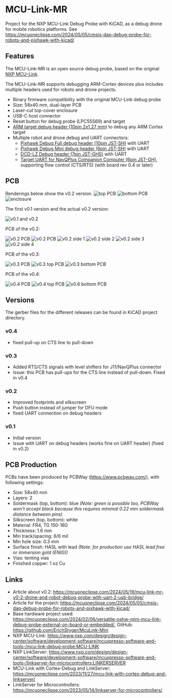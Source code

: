 # MCU-Link-MR

Project for the NXP MCU-Link Debug Probe with KiCAD, as a debug drone for mobile robotics platforms.
See https://mcuoneclipse.com/2024/05/05/cmsis-dap-debug-probe-for-robots-and-pixhawk-with-kicad/

## Features
The MCU-Link-MR is an open source debug probe, based on the original [NXP MCU-Link](https://www.nxp.com/design/design-center/software/development-software/mcuxpresso-software-and-tools-/mcu-link-debug-probe:MCU-LINK).

The MCU-Link-MR supports debugging ARM-Cortex devices plus includes multiple headers used for robots and drone projects.

- Binary firmware compatibility with the original MCU-Link debug probe
- Size: 58x40 mm, dual-layer PCB
- Laser-cut top-cover enclosure
- USB-C host connector
- Reset button for debug probe (LPC55S69) and target
- [ARM target debug header (10pin 2x1.27 mm)](https://developer.arm.com/documentation/101416/0100/Hardware-Description/Target-Interfaces/Cortex-Debug--10-pin-) to debug any ARM Cortex target
- Multiple robot and drone debug and UART connectors:
    - [Pixhawk Debug Full debug header (10pin JST-SH)](https://docs.px4.io/main/en/debug/swd_debug.html#pixhawk-debug-full) with UART
    - [Pixhawk Debug Mini debug header (6pin JST-SH)](https://docs.px4.io/main/en/debug/swd_debug.html#pixhawk-debug-mini) with UART
    - [DCD-LZ Debug header (7pin JST-GHS)](https://docs.px4.io/main/en/debug/swd_debug.html#pixhawk-debug-mini) with UART
    - [Target UART for NavQPlus Companion Computer (6pin JST-GH)](https://nxp.gitbook.io/navqplus/hardware/hardware-interfaces/uart/uart2-a53-debug), supporting flow control (CTS/RTS) (with board rev 0.4 or later)


## PCB
Renderings below show the v0.2 version.
![top PCB](images/top_v0.2.png)
![bottom PCB](images/bottom_v0.2.png)
![enclosure](images/enclosure_v0.1.png)

The first v0.1 version and the actual v0.2 version:

![v0.1 and v0.2](images/mcu-link-mr-v0.1-v0.2.jpg)

PCB of the v0.2:

![v0.2 PCB](images/mcu-link-mr-v0.2.jpg)
![v0.2 PCB](images/v0.2.jpg)
![v0.2 side 1](images/v0.2_side1.jpg)
![v0.2 side 2](images/v0.2_side2.jpg)
![v0.2 side 3](images/v0.2_side3.jpg)
![v0.2 side 4](images/v0.2_side4.jpg)

PCB of the v0.3:

![v0.3 PCB](images/mcu-link-mr-v0.3.jpg)
![v0.3 top PCB](images/top_v0.3.png)
![v0.3 bottom PCB](images/bottom_v0.3.png)

PCB of the v0.4:

![v0.4 PCB](images/mcu-link-mr-v0.4.jpg)
![v0.4 top PCB](images/top_v0.4.png)
![v0.6 bottom PCB](images/bottom_v0.4.png)

## Versions
The gerber files for the different releases can be found in KiCAD project directory.

### v0.4
- fixed pull-up on CTS line to pull-down

### v0.3
- Added RTS/CTS signals with level shifters for J11/NavQPlus connector
- Issue: this PCB has pull-ups for the CTS line instead of pull-down. Fixed in v0.4

### v0.2
- Improved footprints and silkscreen
- Push button instead of jumper for DFU mode
- fixed UART connection on debug headers

### v0.1
- Initial version
- Issue with UART on debug headers (works fine on UART header) (fixed in v0.2)

## PCB Production
PCBs have been produced by PCBWay (https://www.pcbway.com/), with following settings:
- Size: 58x40 mm
- Layers: 2
- Soldermask (top, bottom): blue *(Note: green is possible too, PCBWay won't accept black because this requires minimal 0.22 mm soldermask distance between pins)*
- Silkscreen (top, bottom): white
- Material: FR4, TG 150-160
- Thickness: 1.6 mm
- Min track/spacing: 6/6 mil
- Min hole size: 0.3 mm
- Surface finish: HASL with lead *(Note: for production use HASL lead free or immersion gold (ENIG))*
- Vias: tenting vias
- Finished copper: 1 oz Cu

## Links
- Article about v0.2: https://mcuoneclipse.com/2024/05/19/mcu-link-mr-v0-2-drone-and-robot-debug-probe-with-uart-2-usb-bridge/
- Article for the project: https://mcuoneclipse.com/2024/05/05/cmsis-dap-debug-probe-for-robots-and-pixhawk-with-kicad/
- Base hardware project used: https://mcuoneclipse.com/2024/02/06/versatile-oshw-mini-mcu-link-debug-probe-external-on-board-or-embedded/, GitHub: https://github.com/ErichStyger/McuLink-Mini
- NXP MCU-Link: https://www.nxp.com/design/design-center/software/development-software/mcuxpresso-software-and-tools-/mcu-link-debug-probe:MCU-LINK
- NXP LinkServer: https://www.nxp.com/design/design-center/software/development-software/mcuxpresso-software-and-tools-/linkserver-for-microcontrollers:LINKERSERVER
- MCU-Link with Cortex-Debug and LinkServer: https://mcuoneclipse.com/2023/11/27/mcu-link-with-cortex-debug-and-linkserver/
- LinkServer for Microcontrollers: https://mcuoneclipse.com/2023/05/14/linkserver-for-microcontrollers/
